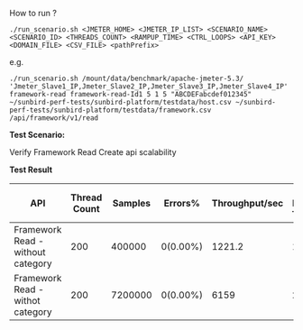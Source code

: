 How to run ?

```./run_scenario.sh <JMETER_HOME> <JMETER_IP_LIST> <SCENARIO_NAME> <SCENARIO_ID> <THREADS_COUNT> <RAMPUP_TIME> <CTRL_LOOPS> <API_KEY> <DOMAIN_FILE> <CSV_FILE> <pathPrefix>```

e.g.

```./run_scenario.sh /mount/data/benchmark/apache-jmeter-5.3/ 'Jmeter_Slave1_IP,Jmeter_Slave2_IP,Jmeter_Slave3_IP,Jmeter_Slave4_IP' framework-read framework-read-Id1 5 1 5 "ABCDEFabcdef012345" ~/sunbird-perf-tests/sunbird-platform/testdata/host.csv ~/sunbird-perf-tests/sunbird-platform/testdata/framework.csv /api/framework/v1/read```


**Test Scenario:**

Verify Framework Read Create api scalability

**Test Result**

| API                              | Thread Count| Samples  | Errors% |Throughput/sec|Avg Resp Time| 95th pct|99th pct|
| ---------------------------------| ------------| -------- | --------| -------------|-------------|---------|--------|
| Framework Read - without category| 200         | 400000   | 0(0.00%)| 1221.2       | 135         | 368.95  |855.99  |
| Framework Read - withot category | 200         | 7200000  | 0(0.00%)| 6159         | 24          | 33      |235.98  |
